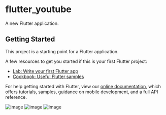 # flutter_youtube

A new Flutter application.

## Getting Started

This project is a starting point for a Flutter application.

A few resources to get you started if this is your first Flutter project:

- [Lab: Write your first Flutter app](https://flutter.dev/docs/get-started/codelab)
- [Cookbook: Useful Flutter samples](https://flutter.dev/docs/cookbook)

For help getting started with Flutter, view our
[online documentation](https://flutter.dev/docs), which offers tutorials,
samples, guidance on mobile development, and a full API reference.


![image](https://user-images.githubusercontent.com/39657409/87079989-88fbf600-c244-11ea-841a-236c1f3063d3.png)
![image](https://user-images.githubusercontent.com/39657409/87080021-94e7b800-c244-11ea-9108-54b56d20f4fa.png)
![image](https://user-images.githubusercontent.com/39657409/87080046-a204a700-c244-11ea-94e5-eb45b6faae8b.png)

